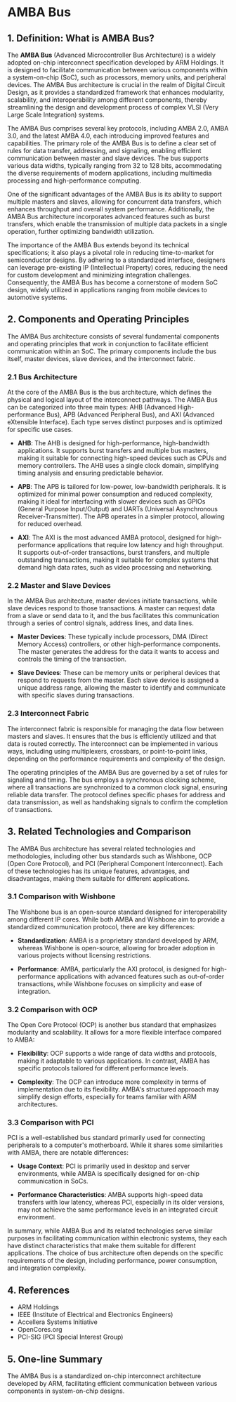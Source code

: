 # AMBA Bus

## 1. Definition: What is **AMBA Bus**?
The **AMBA Bus** (Advanced Microcontroller Bus Architecture) is a widely adopted on-chip interconnect specification developed by ARM Holdings. It is designed to facilitate communication between various components within a system-on-chip (SoC), such as processors, memory units, and peripheral devices. The AMBA Bus architecture is crucial in the realm of Digital Circuit Design, as it provides a standardized framework that enhances modularity, scalability, and interoperability among different components, thereby streamlining the design and development process of complex VLSI (Very Large Scale Integration) systems.

The AMBA Bus comprises several key protocols, including AMBA 2.0, AMBA 3.0, and the latest AMBA 4.0, each introducing improved features and capabilities. The primary role of the AMBA Bus is to define a clear set of rules for data transfer, addressing, and signaling, enabling efficient communication between master and slave devices. The bus supports various data widths, typically ranging from 32 to 128 bits, accommodating the diverse requirements of modern applications, including multimedia processing and high-performance computing.

One of the significant advantages of the AMBA Bus is its ability to support multiple masters and slaves, allowing for concurrent data transfers, which enhances throughput and overall system performance. Additionally, the AMBA Bus architecture incorporates advanced features such as burst transfers, which enable the transmission of multiple data packets in a single operation, further optimizing bandwidth utilization.

The importance of the AMBA Bus extends beyond its technical specifications; it also plays a pivotal role in reducing time-to-market for semiconductor designs. By adhering to a standardized interface, designers can leverage pre-existing IP (Intellectual Property) cores, reducing the need for custom development and minimizing integration challenges. Consequently, the AMBA Bus has become a cornerstone of modern SoC design, widely utilized in applications ranging from mobile devices to automotive systems.

## 2. Components and Operating Principles
The AMBA Bus architecture consists of several fundamental components and operating principles that work in conjunction to facilitate efficient communication within an SoC. The primary components include the bus itself, master devices, slave devices, and the interconnect fabric.

### 2.1 Bus Architecture
At the core of the AMBA Bus is the bus architecture, which defines the physical and logical layout of the interconnect pathways. The AMBA Bus can be categorized into three main types: AHB (Advanced High-performance Bus), APB (Advanced Peripheral Bus), and AXI (Advanced eXtensible Interface). Each type serves distinct purposes and is optimized for specific use cases. 

- **AHB**: The AHB is designed for high-performance, high-bandwidth applications. It supports burst transfers and multiple bus masters, making it suitable for connecting high-speed devices such as CPUs and memory controllers. The AHB uses a single clock domain, simplifying timing analysis and ensuring predictable behavior.

- **APB**: The APB is tailored for low-power, low-bandwidth peripherals. It is optimized for minimal power consumption and reduced complexity, making it ideal for interfacing with slower devices such as GPIOs (General Purpose Input/Output) and UARTs (Universal Asynchronous Receiver-Transmitter). The APB operates in a simpler protocol, allowing for reduced overhead.

- **AXI**: The AXI is the most advanced AMBA protocol, designed for high-performance applications that require low latency and high throughput. It supports out-of-order transactions, burst transfers, and multiple outstanding transactions, making it suitable for complex systems that demand high data rates, such as video processing and networking.

### 2.2 Master and Slave Devices
In the AMBA Bus architecture, master devices initiate transactions, while slave devices respond to those transactions. A master can request data from a slave or send data to it, and the bus facilitates this communication through a series of control signals, address lines, and data lines.

- **Master Devices**: These typically include processors, DMA (Direct Memory Access) controllers, or other high-performance components. The master generates the address for the data it wants to access and controls the timing of the transaction.

- **Slave Devices**: These can be memory units or peripheral devices that respond to requests from the master. Each slave device is assigned a unique address range, allowing the master to identify and communicate with specific slaves during transactions.

### 2.3 Interconnect Fabric
The interconnect fabric is responsible for managing the data flow between masters and slaves. It ensures that the bus is efficiently utilized and that data is routed correctly. The interconnect can be implemented in various ways, including using multiplexers, crossbars, or point-to-point links, depending on the performance requirements and complexity of the design.

The operating principles of the AMBA Bus are governed by a set of rules for signaling and timing. The bus employs a synchronous clocking scheme, where all transactions are synchronized to a common clock signal, ensuring reliable data transfer. The protocol defines specific phases for address and data transmission, as well as handshaking signals to confirm the completion of transactions.

## 3. Related Technologies and Comparison
The AMBA Bus architecture has several related technologies and methodologies, including other bus standards such as Wishbone, OCP (Open Core Protocol), and PCI (Peripheral Component Interconnect). Each of these technologies has its unique features, advantages, and disadvantages, making them suitable for different applications.

### 3.1 Comparison with Wishbone
The Wishbone bus is an open-source standard designed for interoperability among different IP cores. While both AMBA and Wishbone aim to provide a standardized communication protocol, there are key differences:

- **Standardization**: AMBA is a proprietary standard developed by ARM, whereas Wishbone is open-source, allowing for broader adoption in various projects without licensing restrictions.

- **Performance**: AMBA, particularly the AXI protocol, is designed for high-performance applications with advanced features such as out-of-order transactions, while Wishbone focuses on simplicity and ease of integration.

### 3.2 Comparison with OCP
The Open Core Protocol (OCP) is another bus standard that emphasizes modularity and scalability. It allows for a more flexible interface compared to AMBA:

- **Flexibility**: OCP supports a wide range of data widths and protocols, making it adaptable to various applications. In contrast, AMBA has specific protocols tailored for different performance levels.

- **Complexity**: The OCP can introduce more complexity in terms of implementation due to its flexibility. AMBA's structured approach may simplify design efforts, especially for teams familiar with ARM architectures.

### 3.3 Comparison with PCI
PCI is a well-established bus standard primarily used for connecting peripherals to a computer's motherboard. While it shares some similarities with AMBA, there are notable differences:

- **Usage Context**: PCI is primarily used in desktop and server environments, while AMBA is specifically designed for on-chip communication in SoCs.

- **Performance Characteristics**: AMBA supports high-speed data transfers with low latency, whereas PCI, especially in its older versions, may not achieve the same performance levels in an integrated circuit environment.

In summary, while AMBA Bus and its related technologies serve similar purposes in facilitating communication within electronic systems, they each have distinct characteristics that make them suitable for different applications. The choice of bus architecture often depends on the specific requirements of the design, including performance, power consumption, and integration complexity.

## 4. References
- ARM Holdings
- IEEE (Institute of Electrical and Electronics Engineers)
- Accellera Systems Initiative
- OpenCores.org
- PCI-SIG (PCI Special Interest Group)

## 5. One-line Summary
The AMBA Bus is a standardized on-chip interconnect architecture developed by ARM, facilitating efficient communication between various components in system-on-chip designs.